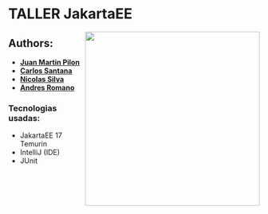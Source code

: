 # TALLER JakartaEE

<img align="right" width="350" src="https://media.giphy.com/media/v1.Y2lkPTc5MGI3NjExZHV4eDN0ZTJrcTY4M3BqeTh2c3RzeHdvbnM2MWNqYmh0cHUzankxdiZlcD12MV9pbnRlcm5hbF9naWZfYnlfaWQmY3Q9Zw/QNFhOolVeCzPQ2Mx85/giphy.gif">

## Authors:

* **[Juan Martin Pilon](https://github.com/JuanmaPilon)**
* **[Carlos Santana](https://github.com/Carlangassss)**
* **[Nicolas Silva](https://github.com/NicoSTeam)**
* **[Andres Romano](https://github.com/AndresRomano)**

### Tecnologias usadas:

- JakartaEE 17 Temurin
- IntelliJ (IDE)
- JUnit